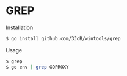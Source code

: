 # GREP

Installation
```bash
$ go install github.com/3JoB/wintools/grep
```

Usage   
```bash
$ grep
$ go env | grep GOPROXY
```